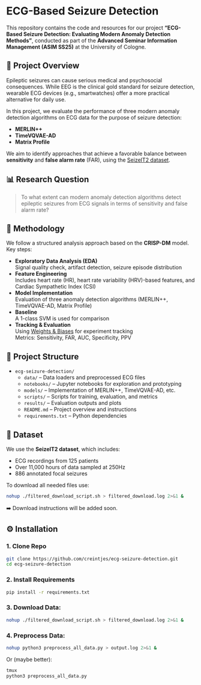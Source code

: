 # ECG-Based Seizure Detection

This repository contains the code and resources for our project **“ECG-Based Seizure Detection: Evaluating Modern Anomaly Detection Methods”**, conducted as part of the **Advanced Seminar Information Management (ASIM SS25)** at the University of Cologne.

## 🧠 Project Overview

Epileptic seizures can cause serious medical and psychosocial consequences. While EEG is the clinical gold standard for seizure detection, wearable ECG devices (e.g., smartwatches) offer a more practical alternative for daily use.

In this project, we evaluate the performance of three modern anomaly detection algorithms on ECG data for the purpose of seizure detection:

- **MERLIN++**
- **TimeVQVAE-AD**
- **Matrix Profile**

We aim to identify approaches that achieve a favorable balance between **sensitivity** and **false alarm rate** (FAR), using the [SeizeIT2 dataset](https://doi.org/10.48550/arXiv.2502.01224).

## 📊 Research Question

> To what extent can modern anomaly detection algorithms detect epileptic seizures from ECG signals in terms of sensitivity and false alarm rate?

## 🧪 Methodology

We follow a structured analysis approach based on the **CRISP-DM** model. Key steps:

- **Exploratory Data Analysis (EDA)**  
  Signal quality check, artifact detection, seizure episode distribution  
- **Feature Engineering**  
  Includes heart rate (HR), heart rate variability (HRV)-based features, and Cardiac Sympathetic Index (CSI)  
- **Model Implementation**  
  Evaluation of three anomaly detection algorithms (MERLIN++, TimeVQVAE-AD, Matrix Profile)  
- **Baseline**  
  A 1-class SVM is used for comparison  
- **Tracking & Evaluation**  
  Using [Weights & Biases](https://wandb.ai/) for experiment tracking  
  Metrics: Sensitivity, FAR, AUC, Specificity, PPV  

## 📁 Project Structure

- `ecg-seizure-detection/`
  - `data/` – Data loaders and preprocessed ECG files
  - `notebooks/` – Jupyter notebooks for exploration and prototyping
  - `models/` – Implementation of MERLIN++, TimeVQVAE-AD, etc.
  - `scripts/` – Scripts for training, evaluation, and metrics
  - `results/` – Evaluation outputs and plots
  - `README.md` – Project overview and instructions
  - `requirements.txt` – Python dependencies



## 📂 Dataset

We use the **SeizeIT2 dataset**, which includes:

- ECG recordings from 125 patients
- Over 11,000 hours of data sampled at 250Hz
- 886 annotated focal seizures

To download all needed files use:
```bash
nohup ./filtered_download_script.sh > filtered_download.log 2>&1 &
```
➡️ Download instructions will be added soon.

## ⚙️ Installation
### 1. Clone Repo
```bash
git clone https://github.com/creintjes/ecg-seizure-detection.git
cd ecg-seizure-detection
```
### 2. Install Requirements

```bash
pip install -r requirements.txt
```
### 3. Download Data:

```bash
nohup ./filtered_download_script.sh > filtered_download.log 2>&1 &
```
### 4. Preprocess Data:
```bash
nohup python3 preprocess_all_data.py > output.log 2>&1 &
```
Or (maybe better):

```bash
tmux
python3 preprocess_all_data.py
```


